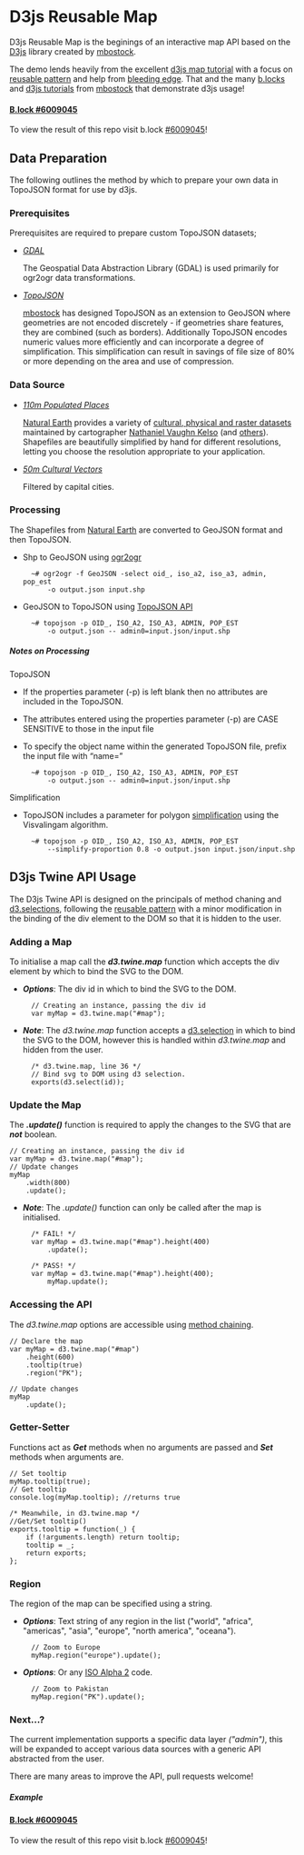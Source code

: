 D3js Reusable Map
===
D3js Reusable Map is the beginings of an interactive map API based on the [D3js](http://d3js.org/) library created by [mbostock](https://github.com/mbostock).

The demo lends heavily from the excellent [d3js map tutorial](http://bost.ocks.org/mike/map/) with a focus on [reusable pattern](http://bost.ocks.org/mike/chart/) and help from [bleeding edge](http://bleedingedgepress.com/our-books/developing-a-d3-js-edge/). That and the many [b.locks](http://bl.ocks.org/mbostock) and [d3js tutorials](https://github.com/mbostock/d3/wiki/Tutorials) from [mbostock](https://github.com/mbostock) that demonstrate d3js usage!

#### [B.lock #6009045](http://bl.ocks.org//thefitzpaddy/6009045)
To view the result of this repo visit b.lock [#6009045](http://bl.ocks.org//thefitzpaddy/6009045)!

## Data Preparation
The following outlines the method by which to prepare your own data in TopoJSON format for use by d3js.

### Prerequisites
Prerequisites are required to prepare custom TopoJSON datasets;

- _[GDAL](http://www.gdal.org/)_

	The Geospatial Data Abstraction Library (GDAL) is used primarily for ogr2ogr data transformations.

- _[TopoJSON](https://github.com/mbostock/topojson)_

	[mbostock](https://github.com/mbostock) has designed TopoJSON as an extension to GeoJSON where geometries are not encoded discretely - if geometries share features, they are combined (such as borders). Additionally TopoJSON encodes numeric values more efficiently and can incorporate a degree of simplification. This simplification can result in savings of file size of 80% or more depending on the area and use of compression.

### Data Source
- _[110m Populated Places](http://www.naturalearthdata.com/downloads/50m-cultural-vectors/)_

	[Natural Earth](http://www.naturalearthdata.com/) provides a variety of [cultural, physical and raster datasets](http://www.naturalearthdata.com/downloads/) maintained by cartographer [Nathaniel Vaughn Kelso](http://kelsocartography.com/) (and [others](www.naturalearthdata.com/about/contributors/)). Shapefiles are beautifully simplified by hand for different resolutions, letting you choose the resolution appropriate to your application.

- _[50m Cultural Vectors](http://www.naturalearthdata.com/downloads/50m-cultural-vectors/)_

	Filtered by capital cities.

### Processing
The Shapefiles from [Natural Earth](http://www.naturalearthdata.com/) are converted to GeoJSON format and then TopoJSON.

- Shp to GeoJSON using [ogr2ogr](http://www.gdal.org/ogr2ogr.html)

		~# ogr2ogr -f GeoJSON -select oid_, iso_a2, iso_a3, admin, pop_est 
			-o output.json input.shp

- GeoJSON to TopoJSON using [TopoJSON API](https://github.com/mbostock/topojson/wiki/Command-Line-Reference)

		~# topojson -p OID_, ISO_A2, ISO_A3, ADMIN, POP_EST 
			-o output.json -- admin0=input.json/input.shp

##### Notes on Processing 
TopoJSON

- If the properties parameter (-p) is left blank then no attributes are included in the TopoJSON.
- The attributes entered using the properties parameter (-p) are CASE SENSITIVE to those in the input file
- To specify the object name within the generated TopoJSON file, prefix the input file with “name=”
		
		~# topojson -p OID_, ISO_A2, ISO_A3, ADMIN, POP_EST 
			-o output.json -- admin0=input.json/input.shp

Simplification

- TopoJSON includes a parameter for polygon [simplification](http://bost.ocks.org/mike/simplify/) using the Visvalingam algorithm.

		~# topojson -p OID_, ISO_A2, ISO_A3, ADMIN, POP_EST 
			--simplify-proportion 0.8 -o output.json input.json/input.shp


## D3js Twine API Usage
The D3js Twine API is designed on the principals of method chaning and [d3.selections](http://bost.ocks.org/mike/selection/), following the [reusable pattern](http://bost.ocks.org/mike/chart/) with a minor modification in the binding of the div element to the DOM so that it is hidden to the user.

### Adding a Map
To initialise a map call the **_d3.twine.map_** function which accepts the div element by which to bind the SVG to the DOM.

- **_Options_**: The div id in which to bind the SVG to the DOM.

		// Creating an instance, passing the div id
		var myMap = d3.twine.map("#map");

- **_Note_**: The _d3.twine.map_ function accepts a [d3.selection](http://bost.ocks.org/mike/selection/) in which to bind the SVG to the DOM, however this is handled within _d3.twine.map_ and hidden from the user.

		/* d3.twine.map, line 36 */
		// Bind svg to DOM using d3 selection.
		exports(d3.select(id));

### Update the Map
The **_.update()_** function is required to apply the changes to the SVG that are **_not_** boolean.

	// Creating an instance, passing the div id
	var myMap = d3.twine.map("#map");
	// Update changes
	myMap
		.width(800)
		.update();	

- **_Note_**: The _.update()_ function can only be called after the map is initialised.

		/* FAIL! */
		var myMap = d3.twine.map("#map").height(400)
			.update();
		
		/* PASS! */
		var myMap = d3.twine.map("#map").height(400);
			myMap.update();

### Accessing the API
The _d3.twine.map_ options are accessible using [method chaining](http://en.wikipedia.org/wiki/Method_chaining).

	// Declare the map
	var myMap = d3.twine.map("#map")
		.height(600)
		.tooltip(true)
		.region("PK");
		
	// Update changes
	myMap
		.update();	
		
### Getter-Setter
Functions act as **_Get_** methods when no arguments are passed and **_Set_** methods when arguments are.

	// Set tooltip
	myMap.tooltip(true);
	// Get tooltip
	console.log(myMap.tooltip); //returns true

	/* Meanwhile, in d3.twine.map */
	//Get/Set tooltip()
	exports.tooltip = function(_) {
		if (!arguments.length) return tooltip;
		tooltip = _;
		return exports;
	};
	
### Region
The region of the map can be specified using a string.

- **_Options_**: Text string of any region in the list ("world", "africa", "americas", "asia", "europe", "north america", "oceana").
		
		// Zoom to Europe
		myMap.region("europe").update();
		
- **_Options_**: Or any [ISO Alpha 2](http://www.nationsonline.org/oneworld/country_code_list.htm) code.

		// Zoom to Pakistan
		myMap.region("PK").update();
		
### Next...?
The current implementation supports a specific data layer _("admin")_, this will be expanded to accept various data sources with a generic API abstracted from the user.

There are many areas to improve the API, pull requests welcome!

##### Example
#### [B.lock #6009045](http://bl.ocks.org//thefitzpaddy/6009045)
To view the result of this repo visit b.lock [#6009045](http://bl.ocks.org//thefitzpaddy/6009045)!
